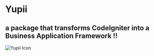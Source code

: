 Yupii
=====

a package that transforms CodeIgniter into a Business Application Framework !!
----------

![Yupii Icon](http://i61.tinypic.com/34dojrd.png)